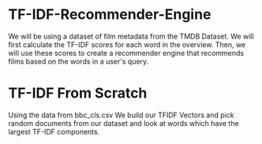# TF-IDF-Recommender-Engine
We will be using a dataset of film metadata from the TMDB Dataset. We will first calculate the TF-IDF scores for each word in the overview. 
Then, we will use these scores to create a recommender engine that recommends films based on the words in a user's query.

# TF-IDF From Scratch
Using the data from bbc_cls.csv We build our TFIDF Vectors and pick random documents from our dataset and look at words which have the largest TF-IDF components.

